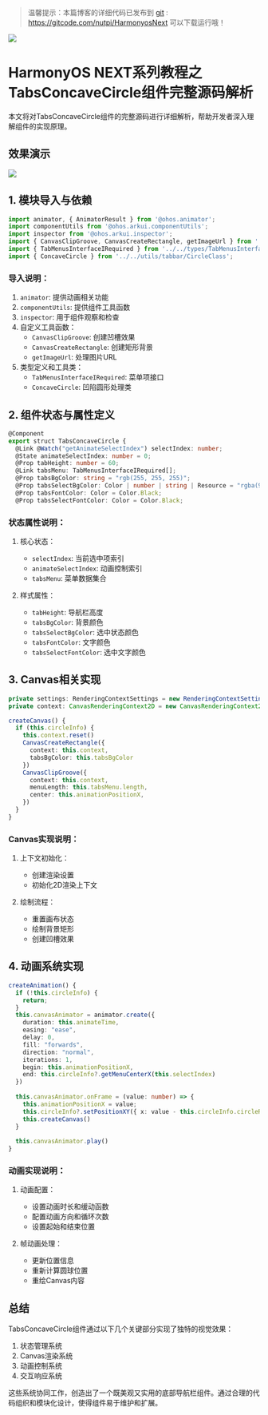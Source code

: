 > 温馨提示：本篇博客的详细代码已发布到 [git](https://gitcode.com/nutpi/HarmonyosNext) : https://gitcode.com/nutpi/HarmonyosNext 可以下载运行哦！

![](https://files.mdnice.com/user/47561/e7866215-2919-4450-90eb-21112b7974a1.png)
# HarmonyOS NEXT系列教程之 TabsConcaveCircle组件完整源码解析

本文将对TabsConcaveCircle组件的完整源码进行详细解析，帮助开发者深入理解组件的实现原理。
## 效果演示

![](https://files.mdnice.com/user/47561/c2894823-0343-4de9-a551-e971b3e8daff.gif)
## 1. 模块导入与依赖

```typescript
import animator, { AnimatorResult } from '@ohos.animator';
import componentUtils from '@ohos.arkui.componentUtils';
import inspector from '@ohos.arkui.inspector';
import { CanvasClipGroove, CanvasCreateRectangle, getImageUrl } from '../../utils/tabbar/Functions';
import { TabMenusInterfaceIRequired } from '../../types/TabMenusInterface';
import { ConcaveCircle } from '../../utils/tabbar/CircleClass';
```

### 导入说明：
1. `animator`: 提供动画相关功能
2. `componentUtils`: 提供组件工具函数
3. `inspector`: 用于组件观察和检查
4. 自定义工具函数：
   - `CanvasClipGroove`: 创建凹槽效果
   - `CanvasCreateRectangle`: 创建矩形背景
   - `getImageUrl`: 处理图片URL
5. 类型定义和工具类：
   - `TabMenusInterfaceIRequired`: 菜单项接口
   - `ConcaveCircle`: 凹陷圆形处理类

## 2. 组件状态与属性定义

```typescript
@Component
export struct TabsConcaveCircle {
  @Link @Watch("getAnimateSelectIndex") selectIndex: number;
  @State animateSelectIndex: number = 0;
  @Prop tabHeight: number = 60;
  @Link tabsMenu: TabMenusInterfaceIRequired[];
  @Prop tabsBgColor: string = "rgb(255, 255, 255)";
  @Prop tabsSelectBgColor: Color | number | string | Resource = "rgba(92, 187, 183,1)";
  @Prop tabsFontColor: Color = Color.Black;
  @Prop tabsSelectFontColor: Color = Color.Black;
```

### 状态属性说明：
1. 核心状态：
   - `selectIndex`: 当前选中项索引
   - `animateSelectIndex`: 动画控制索引
   - `tabsMenu`: 菜单数据集合

2. 样式属性：
   - `tabHeight`: 导航栏高度
   - `tabsBgColor`: 背景颜色
   - `tabsSelectBgColor`: 选中状态颜色
   - `tabsFontColor`: 文字颜色
   - `tabsSelectFontColor`: 选中文字颜色

## 3. Canvas相关实现

```typescript
private settings: RenderingContextSettings = new RenderingContextSettings(true);
private context: CanvasRenderingContext2D = new CanvasRenderingContext2D(this.settings);

createCanvas() {
  if (this.circleInfo) {
    this.context.reset()
    CanvasCreateRectangle({
      context: this.context,
      tabsBgColor: this.tabsBgColor
    })
    CanvasClipGroove({
      context: this.context,
      menuLength: this.tabsMenu.length,
      center: this.animationPositionX,
    })
  }
}
```

### Canvas实现说明：
1. 上下文初始化：
   - 创建渲染设置
   - 初始化2D渲染上下文

2. 绘制流程：
   - 重置画布状态
   - 绘制背景矩形
   - 创建凹槽效果

## 4. 动画系统实现

```typescript
createAnimation() {
  if (!this.circleInfo) {
    return;
  }
  this.canvasAnimator = animator.create({
    duration: this.animateTime,
    easing: "ease",
    delay: 0,
    fill: "forwards",
    direction: "normal",
    iterations: 1,
    begin: this.animationPositionX,
    end: this.circleInfo?.getMenuCenterX(this.selectIndex)
  })
  
  this.canvasAnimator.onFrame = (value: number) => {
    this.animationPositionX = value;
    this.circleInfo?.setPositionXY({ x: value - this.circleInfo.circleRadius })
    this.createCanvas()
  }
  
  this.canvasAnimator.play()
}
```

### 动画实现说明：
1. 动画配置：
   - 设置动画时长和缓动函数
   - 配置动画方向和循环次数
   - 设置起始和结束位置

2. 帧动画处理：
   - 更新位置信息
   - 重新计算圆球位置
   - 重绘Canvas内容

## 总结

TabsConcaveCircle组件通过以下几个关键部分实现了独特的视觉效果：
1. 状态管理系统
2. Canvas渲染系统
3. 动画控制系统
4. 交互响应系统

这些系统协同工作，创造出了一个既美观又实用的底部导航栏组件。通过合理的代码组织和模块化设计，使得组件易于维护和扩展。
